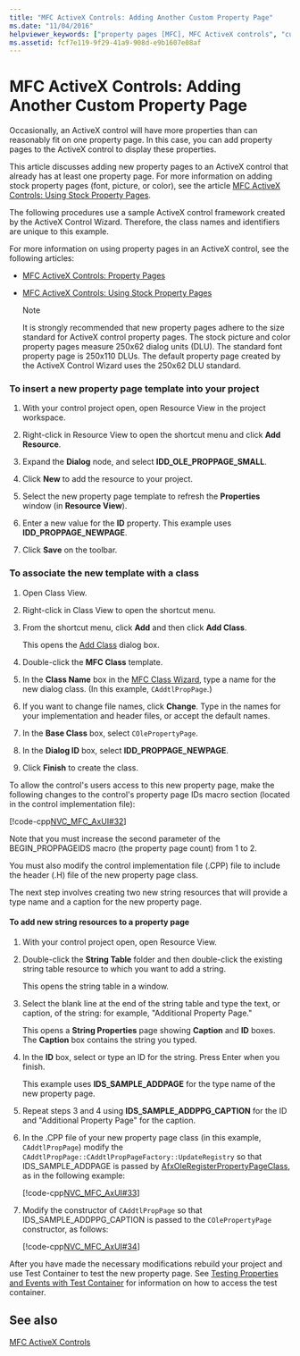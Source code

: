 ```yaml
---
title: "MFC ActiveX Controls: Adding Another Custom Property Page"
ms.date: "11/04/2016"
helpviewer_keywords: ["property pages [MFC], MFC ActiveX controls", "custom property pages [MFC]", "ActiveX controls [MFC], property pages", "MFC ActiveX controls [MFC], property pages"]
ms.assetid: fcf7e119-9f29-41a9-908d-e9b1607e08af
---
```

# MFC ActiveX Controls: Adding Another Custom Property Page

Occasionally, an ActiveX control will have more properties than can reasonably fit on one property page. In this case, you can add property pages to the ActiveX control to display these properties.

This article discusses adding new property pages to an ActiveX control that already has at least one property page. For more information on adding stock property pages (font, picture, or color), see the article [MFC ActiveX Controls: Using Stock Property Pages](mfc-activex-controls-using-stock-property-pages.md).

The following procedures use a sample ActiveX control framework created by the ActiveX Control Wizard. Therefore, the class names and identifiers are unique to this example.

For more information on using property pages in an ActiveX control, see the following articles:

- [MFC ActiveX Controls: Property Pages](mfc-activex-controls-property-pages.md)

- [MFC ActiveX Controls: Using Stock Property Pages](mfc-activex-controls-using-stock-property-pages.md)

    > [!NOTE]
    >  It is strongly recommended that new property pages adhere to the size standard for ActiveX control property pages. The stock picture and color property pages measure 250x62 dialog units (DLU). The standard font property page is 250x110 DLUs. The default property page created by the ActiveX Control Wizard uses the 250x62 DLU standard.

### To insert a new property page template into your project

1. With your control project open, open Resource View in the project workspace.

1. Right-click in Resource View to open the shortcut menu and click **Add Resource**.

1. Expand the **Dialog** node, and select **IDD_OLE_PROPPAGE_SMALL**.

1. Click **New** to add the resource to your project.

1. Select the new property page template to refresh the **Properties** window (in **Resource View**).

1. Enter a new value for the **ID** property. This example uses **IDD_PROPPAGE_NEWPAGE**.

1. Click **Save** on the toolbar.

### To associate the new template with a class

1. Open Class View.

1. Right-click in Class View to open the shortcut menu.

1. From the shortcut menu, click **Add** and then click **Add Class**.

   This opens the [Add Class](../ide/adding-a-class-visual-cpp.md#add-class-dialog-box) dialog box.

1. Double-click the **MFC Class** template.

1. In the **Class Name** box in the [MFC Class Wizard](reference/mfc-add-class-wizard.md), type a name for the new dialog class. (In this example, `CAddtlPropPage`.)

1. If you want to change file names, click **Change**. Type in the names for your implementation and header files, or accept the default names.

1. In the **Base Class** box, select `COlePropertyPage`.

1. In the **Dialog ID** box, select **IDD_PROPPAGE_NEWPAGE**.

1. Click **Finish** to create the class.

To allow the control's users access to this new property page, make the following changes to the control's property page IDs macro section (located in the control implementation file):

[!code-cpp[NVC_MFC_AxUI#32](codesnippet/cpp/mfc-activex-controls-adding-another-custom-property-page_1.cpp)]

Note that you must increase the second parameter of the BEGIN_PROPPAGEIDS macro (the property page count) from 1 to 2.

You must also modify the control implementation file (.CPP) file to include the header (.H) file of the new property page class.

The next step involves creating two new string resources that will provide a type name and a caption for the new property page.

#### To add new string resources to a property page

1. With your control project open, open Resource View.

1. Double-click the **String Table** folder and then double-click the existing string table resource to which you want to add a string.

   This opens the string table in a window.

1. Select the blank line at the end of the string table and type the text, or caption, of the string: for example, "Additional Property Page."

   This opens a **String Properties** page showing **Caption** and **ID** boxes. The **Caption** box contains the string you typed.

1. In the **ID** box, select or type an ID for the string. Press Enter when you finish.

   This example uses **IDS_SAMPLE_ADDPAGE** for the type name of the new property page.

1. Repeat steps 3 and 4 using **IDS_SAMPLE_ADDPPG_CAPTION** for the ID and "Additional Property Page" for the caption.

1. In the .CPP file of your new property page class (in this example, `CAddtlPropPage`) modify the `CAddtlPropPage::CAddtlPropPageFactory::UpdateRegistry` so that IDS_SAMPLE_ADDPAGE is passed by [AfxOleRegisterPropertyPageClass](reference/registering-ole-controls.md#afxoleregisterpropertypageclass), as in the following example:

   [!code-cpp[NVC_MFC_AxUI#33](codesnippet/cpp/mfc-activex-controls-adding-another-custom-property-page_2.cpp)]

1. Modify the constructor of `CAddtlPropPage` so that IDS_SAMPLE_ADDPPG_CAPTION is passed to the `COlePropertyPage` constructor, as follows:

   [!code-cpp[NVC_MFC_AxUI#34](codesnippet/cpp/mfc-activex-controls-adding-another-custom-property-page_3.cpp)]

After you have made the necessary modifications rebuild your project and use Test Container to test the new property page. See [Testing Properties and Events with Test Container](testing-properties-and-events-with-test-container.md) for information on how to access the test container.

## See also

[MFC ActiveX Controls](mfc-activex-controls.md)